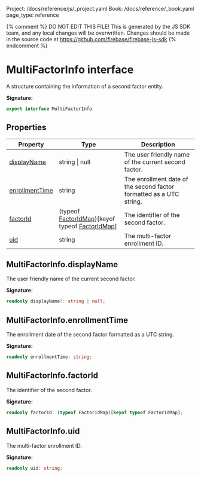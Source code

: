 Project: /docs/reference/js/_project.yaml
Book: /docs/reference/_book.yaml
page_type: reference

{% comment %}
DO NOT EDIT THIS FILE!
This is generated by the JS SDK team, and any local changes will be
overwritten. Changes should be made in the source code at
https://github.com/firebase/firebase-js-sdk
{% endcomment %}

# MultiFactorInfo interface
A structure containing the information of a second factor entity.

<b>Signature:</b>

```typescript
export interface MultiFactorInfo 
```

## Properties

|  Property | Type | Description |
|  --- | --- | --- |
|  [displayName](./auth.multifactorinfo.md#multifactorinfodisplayname) | string \| null | The user friendly name of the current second factor. |
|  [enrollmentTime](./auth.multifactorinfo.md#multifactorinfoenrollmenttime) | string | The enrollment date of the second factor formatted as a UTC string. |
|  [factorId](./auth.multifactorinfo.md#multifactorinfofactorid) | (typeof [FactorIdMap](./auth.md#factorid)<!-- -->)\[keyof typeof [FactorIdMap](./auth.md#factorid)<!-- -->\] | The identifier of the second factor. |
|  [uid](./auth.multifactorinfo.md#multifactorinfouid) | string | The multi-factor enrollment ID. |

## MultiFactorInfo.displayName

The user friendly name of the current second factor.

<b>Signature:</b>

```typescript
readonly displayName?: string | null;
```

## MultiFactorInfo.enrollmentTime

The enrollment date of the second factor formatted as a UTC string.

<b>Signature:</b>

```typescript
readonly enrollmentTime: string;
```

## MultiFactorInfo.factorId

The identifier of the second factor.

<b>Signature:</b>

```typescript
readonly factorId: (typeof FactorIdMap)[keyof typeof FactorIdMap];
```

## MultiFactorInfo.uid

The multi-factor enrollment ID.

<b>Signature:</b>

```typescript
readonly uid: string;
```
